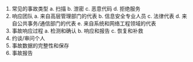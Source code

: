 1. 常见的事故类型
    a. 扫描
    b. 泄密
    c. 恶意代码
    d. 拒绝服务
2. 响应团队
    a. 来自高层管理部门的代表
    b. 信息安全专业人员
    c. 法律代表
    d. 来自公共事务/通信部门的代表
    e. 来自系统和网络工程领域的代表
3. 事故响应过程
    a. 检测和确认
    b. 响应和报告
    c. 恢复和补救
4. 约谈/审问个人
5. 事故数据的完整性和保存
6. 事故报告